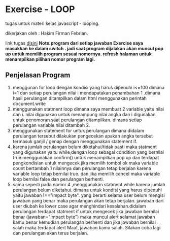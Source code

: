 # Exercise - LOOP
 tugas untuk materi kelas javascript - looping.
 
 dikerjakan oleh : Hakim Firman Febrian.
 
 link tugas [disini](https://www.google.com)
 **Note:program dari setiap jawaban Exercise saya masukkan ke dalam switch . jadi saat program dijalakan akan muncul pop up untuk memilih program sesuai nomornya. refresh halaman untuk menampilkan pilihan nomor program lagi.**
 ## Penjelasan Program
1. menggunan for loop dengan kondisi yang harus dipenuhi i<=100 dimana i=1 dan setiap perulangan nilai i mendapatakan penambahan 1 .dimana hasil perulangan ditampilkan dalam html menggunakan perintah document.write
2. menggunakan statment loop dimana saya membuat 2 variable yaitu nilai dan i. nilai digunakan untuk menampung nilai angka dan i digunakan untuk penomoran saat perulangan ditampilkan. dimana setiap perulangan variable nilai ditambah 2.
3. menggunakan statement for untuk perulangan dimana didalam perulangan tersebut dilakukan pengecekan apakah angka tersebut termasuk ganjil / genap dengan menggunakan statement if.
4. karena jumlah perulangan belum diketahui/tidak pasti maka statment yang digunakan yaitu while,dengan loop sebagai condition yang bernilai true.menggunakan confirm() untuk menampilkan pop up dan terdapat pengkondisian untuk mengecek jika memilih tombol ok maka variable count bertambah 1 nilainnya dan perulangan tetap berjalan karena variable loop tetap bernilai true. dan jika memilih cencel maka variable loop bernilai false dan perulangan berhenti.
5. sama seperti pada nomor 4 ,menggunakan statment while karena jumlah perulangan belum diketahui. dimana untuk kondisi yang harus dipenuhi yaitu jawaban !=="impact byte". yang berarti selama user belum mengisi jawaban yang benar maka perulangan akan tetap berjalan. jawaban dari user diubah ke lower case agar menghindari kesalahan.didalam perulangan terdapat statment if untuk mengecek jika jawaban bernilai benar (jawaban="impact byte") maka muncul alert selamat jawaban kamu benar kemudian perulangan berhenti dan jika jawaban bernilai salah maka terdapat alert Maaf, jawaban kamu salah. Silakan coba lagi dan perulangan akan terus berjalan.

